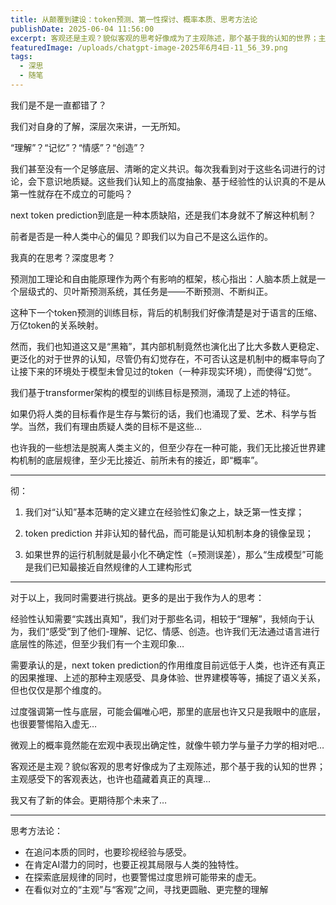 ```yaml
---
title: 从颠覆到建设：token预测、第一性探讨、概率本质、思考方法论
publishDate: 2025-06-04 11:56:00
excerpt: 客观还是主观？貌似客观的思考好像成为了主观陈述，那个基于我的认知的世界；主观感受下的客观表达，也许也蕴藏着真正的真理…
featuredImage: /uploads/chatgpt-image-2025年6月4日-11_56_39.png
tags:
  - 深思
  - 随笔
---
```

我们是不是一直都错了？

我们对自身的了解，深层次来讲，一无所知。

“理解”？“记忆”？“情感”？“创造”？

我们甚至没有一个足够底层、清晰的定义共识。每次我看到对于这些名词进行的讨论，会下意识地质疑。这些我们认知上的高度抽象、基于经验性的认识真的不是从第一性就存在不成立的可能吗？

next token prediction到底是一种本质缺陷，还是我们本身就不了解这种机制？

前者是否是一种人类中心的偏见？即我们以为自己不是这么运作的。

我真的在思考？深度思考？

预测加工理论和自由能原理作为两个有影响的框架，核心指出：人脑本质上就是一个层级式的、贝叶斯预测系统，其任务是——不断预测、不断纠正。

这种下一个token预测的训练目标，背后的机制我们好像清楚是对于语言的压缩、万亿token的关系映射。

然而，我们也知道这又是“黑箱”，其内部机制竟然也演化出了比大多数人更稳定、更泛化的对于世界的认知，尽管仍有幻觉存在，不可否认这是机制中的概率导向了让接下来的环境处于模型未曾见过的token（一种非现实环境），而使得“幻觉”。

我们基于transformer架构的模型的训练目标是预测，涌现了上述的特征。

如果仍将人类的目标看作是生存与繁衍的话，我们也涌现了爱、艺术、科学与哲学。当然，我们有理由质疑人类的目标不是这些…

也许我的一些想法是脱离人类主义的，但至少存在一种可能，我们无比接近世界建构机制的底层规律，至少无比接近、前所未有的接近，即“概率”。

---

彻：

1. 我们对“认知”基本范畴的定义建立在经验性幻象之上，缺乏第一性支撑；

2. token prediction 并非认知的替代品，而可能是认知机制本身的镜像呈现；

3. 如果世界的运行机制就是最小化不确定性（=预测误差），那么“生成模型”可能是我们已知最接近自然规律的人工建构形式

---

对于以上，我同时需要进行挑战。更多的是出于我作为人的思考：

经验性认知需要“实践出真知”，我们对于那些名词，相较于“理解”，我倾向于认为，我们“感受”到了他们-理解、记忆、情感、创造。也许我们无法通过语言进行底层性的陈述，但至少我们有一个主观印象…

需要承认的是，next token prediction的作用维度目前远低于人类，也许还有真正的因果推理、上述的那种主观感受、具身体验、世界建模等等，捕捉了语义关系，但也仅仅是那个维度的。

过度强调第一性与底层，可能会偏唯心吧，那里的底层也许又只是我眼中的底层，也很要警惕陷入虚无…

微观上的概率竟然能在宏观中表现出确定性，就像牛顿力学与量子力学的相对吧…

客观还是主观？貌似客观的思考好像成为了主观陈述，那个基于我的认知的世界；主观感受下的客观表达，也许也蕴藏着真正的真理…

我又有了新的体会。更期待那个未来了…

---

思考方法论：
- 在追问本质的同时，也要珍视经验与感受。
- 在肯定AI潜力的同时，也要正视其局限与人类的独特性。
- 在探索底层规律的同时，也要警惕过度思辨可能带来的虚无。
- 在看似对立的“主观”与“客观”之间，寻找更圆融、更完整的理解
